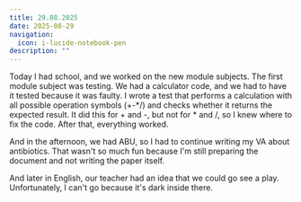 ```yaml
---
title: 29.08.2025
date: 2025-08-29
navigation:
  icon: i-lucide-notebook-pen
description: ""
---
```


Today I had school, and we worked on the new module subjects. The first module subject was testing. We had a calculator code, and we had to have it tested because it was faulty. I wrote a test that performs a calculation with all possible operation symbols (+-*/) and checks whether it returns the expected result. It did this for + and -, but not for * and /, so I knew where to fix the code. After that, everything worked.

And in the afternoon, we had ABU, so I had to continue writing my VA about antibiotics. That wasn't so much fun because I'm still preparing the document and not writing the paper itself.

And later in English, our teacher had an idea that we could go see a play. Unfortunately, I can't go because it's dark inside there.